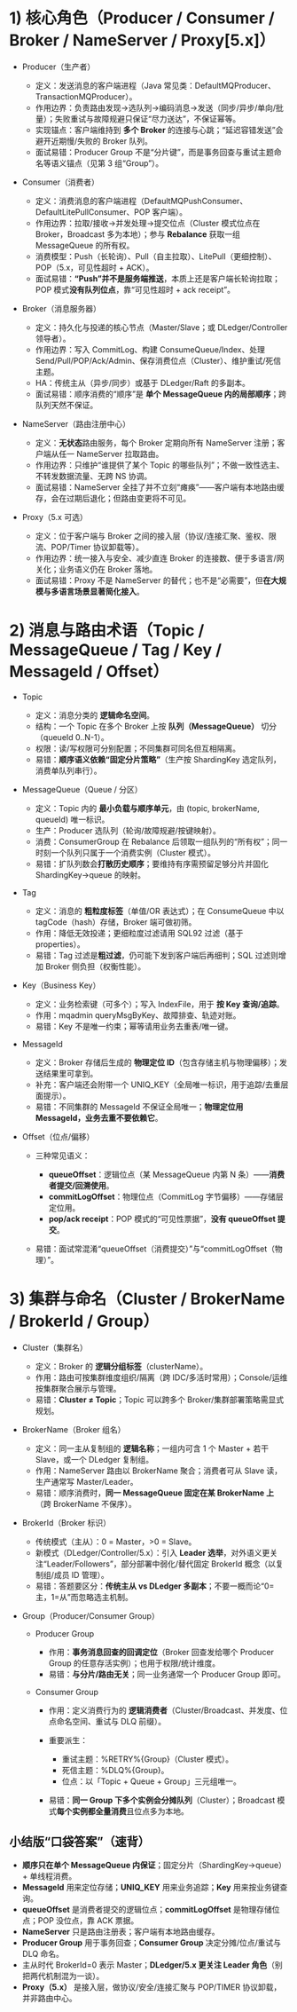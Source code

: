# **1) 核心角色（Producer / Consumer / Broker / NameServer / Proxy[5.x]）**

- Producer（生产者）

  - 定义：发送消息的客户端进程（Java 常见类：DefaultMQProducer、TransactionMQProducer）。
  - 作用边界：负责路由发现→选队列→编码消息→发送（同步/异步/单向/批量）；失败重试与故障规避只保证“尽力送达”，不保证幂等。
  - 实现锚点：客户端维持到 **多个 Broker** 的连接与心跳；“延迟容错发送”会避开近期慢/失败的 Broker 队列。
  - 面试易错：Producer Group 不是“分片键”，而是事务回查与重试主题命名等语义锚点（见第 3 组“Group”）。

  

- Consumer（消费者）

  - 定义：消费消息的客户端进程（DefaultMQPushConsumer、DefaultLitePullConsumer、POP 客户端）。
  - 作用边界：拉取/接收→并发处理→提交位点（Cluster 模式位点在 Broker，Broadcast 多为本地）；参与 **Rebalance** 获取一组 MessageQueue 的所有权。
  - 消费模型：Push（长轮询）、Pull（自主拉取）、LitePull（更细控制）、POP（5.x，可见性超时 + ACK）。
  - 面试易错：**“Push”并不是服务端推送**，本质上还是客户端长轮询拉取；POP 模式**没有队列位点**，靠“可见性超时 + ack receipt”。

  

- Broker（消息服务器）

  - 定义：持久化与投递的核心节点（Master/Slave；或 DLedger/Controller 领导者）。
  - 作用边界：写入 CommitLog、构建 ConsumeQueue/Index、处理 Send/Pull/POP/Ack/Admin、保存消费位点（Cluster）、维护重试/死信主题。
  - HA：传统主从（异步/同步）或基于 DLedger/Raft 的多副本。
  - 面试易错：顺序消费的“顺序”是 **单个 MessageQueue 内的局部顺序**；跨队列天然不保证。

  

- NameServer（路由注册中心）

  - 定义：**无状态**路由服务，每个 Broker 定期向所有 NameServer 注册；客户端从任一 NameServer 拉取路由。
  - 作用边界：只维护“谁提供了某个 Topic 的哪些队列”；不做一致性选主、不转发数据流量、无跨 NS 协调。
  - 面试易错：NameServer 全挂了并不立刻“瘫痪”——客户端有本地路由缓存，会在过期后退化；但路由变更将不可见。

  

- Proxy（5.x 可选）

  - 定义：位于客户端与 Broker 之间的接入层（协议/连接汇聚、鉴权、限流、POP/Timer 协议卸载等）。
  - 作用边界：统一接入与安全、减少直连 Broker 的连接数、便于多语言/网关化；业务语义仍在 Broker 落地。
  - 面试易错：Proxy 不是 NameServer 的替代；也不是“必需要”，但**在大规模与多语言场景显著简化接入**。

  







# **2) 消息与路由术语（Topic / MessageQueue / Tag / Key / MessageId / Offset）**

- Topic

  - 定义：消息分类的 **逻辑命名空间**。
  - 结构：一个 Topic 在多个 Broker 上按 **队列（MessageQueue）** 切分（queueId 0..N-1）。
  - 权限：读/写权限可分别配置；不同集群可同名但互相隔离。
  - 易错：**顺序语义依赖“固定分片策略”**（生产按 ShardingKey 选定队列，消费单队列串行）。

  

- MessageQueue（Queue / 分区）

  - 定义：Topic 内的 **最小负载与顺序单元**，由 (topic, brokerName, queueId) 唯一标识。
  - 生产：Producer 选队列（轮询/故障规避/按键映射）。
  - 消费：ConsumerGroup 在 Rebalance 后领取一组队列的“所有权”；同一时刻一个队列只属于一个消费实例（Cluster 模式）。
  - 易错：扩队列数会**打散历史顺序**；要维持有序需预留足够分片并固化 ShardingKey→queue 的映射。

  

- Tag

  - 定义：消息的 **粗粒度标签**（单值/OR 表达式）；在 ConsumeQueue 中以 tagCode（hash）存储，Broker 端可做初筛。
  - 作用：降低无效投递；更细粒度过滤请用 SQL92 过滤（基于 properties）。
  - 易错：Tag 过滤是**粗过滤**，仍可能下发到客户端后再细判；SQL 过滤则增加 Broker 侧负担（权衡性能）。

  

- Key（Business Key）

  - 定义：业务检索键（可多个）；写入 IndexFile，用于 **按 Key 查询/追踪**。
  - 作用：mqadmin queryMsgByKey、故障排查、轨迹对账。
  - 易错：Key 不是唯一约束；幂等请用业务去重表/唯一键。

  

- MessageId

  - 定义：Broker 存储后生成的 **物理定位 ID**（包含存储主机与物理偏移）；发送结果里可拿到。
  - 补充：客户端还会附带一个 UNIQ_KEY（全局唯一标识，用于追踪/去重层面提示）。
  - 易错：不同集群的 MessageId 不保证全局唯一；**物理定位用 MessageId，业务去重不要依赖它**。

  

- Offset（位点/偏移）

  - 三种常见语义：

    - **queueOffset**：逻辑位点（某 MessageQueue 内第 N 条）——**消费者提交/回溯使用**。
    - **commitLogOffset**：物理位点（CommitLog 字节偏移）——存储层定位用。
    - **pop/ack receipt**：POP 模式的“可见性票据”，**没有 queueOffset 提交**。

    

  - 易错：面试常混淆“queueOffset（消费提交）”与“commitLogOffset（物理）”。

  







# **3) 集群与命名（Cluster / BrokerName / BrokerId / Group）**

- Cluster（集群名）

  - 定义：Broker 的 **逻辑分组标签**（clusterName）。
  - 作用：路由可按集群维度组织/隔离（跨 IDC/多活时常用）；Console/运维按集群聚合展示与管理。
  - 易错：**Cluster ≠ Topic**；Topic 可以跨多个 Broker/集群部署策略需显式规划。

  

- BrokerName（Broker 组名）

  - 定义：同一主从复制组的 **逻辑名称**；一组内可含 1 个 Master + 若干 Slave，或一个 DLedger 复制组。
  - 作用：NameServer 路由以 BrokerName 聚合；消费者可从 Slave 读，生产通常写 Master/Leader。
  - 易错：顺序消费时，**同一 MessageQueue 固定在某 BrokerName 上**（跨 BrokerName 不保序）。

  

- BrokerId（Broker 标识）

  - 传统模式（主从）：0 = Master，>0 = Slave。
  - 新模式（DLedger/Controller/5.x）：引入 **Leader 选举**，对外语义更关注“Leader/Followers”，部分部署中弱化/替代固定 BrokerId 概念（以复制组/成员 ID 管理）。
  - 易错：答题要区分：**传统主从 vs DLedger 多副本**；不要一概而论“0=主，1=从”而忽略选主机制。

  

- Group（Producer/Consumer Group）

  - Producer Group

    - 作用：**事务消息回查的回调定位**（Broker 回查发给哪个 Producer Group 的任意存活实例）；也用于权限/统计维度。
    - 易错：**与分片/路由无关**；同一业务通常一个 Producer Group 即可。

    

  - Consumer Group

    - 作用：定义消费行为的 **逻辑消费者**（Cluster/Broadcast、并发度、位点命名空间、重试与 DLQ 前缀）。

    - 重要派生：

      - 重试主题：%RETRY%{Group}（Cluster 模式）。
      - 死信主题：%DLQ%{Group}。
      - 位点：以「Topic + Queue + Group」三元组唯一。

      

    - 易错：**同一 Group 下多个实例会分摊队列**（Cluster）；Broadcast 模式**每个实例都全量消费**且位点多为本地。

    

  





## **小结版“口袋答案”（速背）**

- **顺序只在单个 MessageQueue 内保证**；固定分片（ShardingKey→queue）+ 单线程消费。
- **MessageId** 用来定位存储；**UNIQ_KEY** 用来业务追踪；**Key** 用来按业务键查询。
- **queueOffset** 是消费者提交的逻辑位点；**commitLogOffset** 是物理存储位点；POP 没位点，靠 ACK 票据。
- **NameServer** 只是路由注册表；客户端有本地路由缓存。
- **Producer Group** 用于事务回查；**Consumer Group** 决定分摊/位点/重试与 DLQ 命名。
- 主从时代 BrokerId=0 表示 Master；**DLedger/5.x 更关注 Leader 角色**（别把两代机制混为一谈）。
- **Proxy（5.x）** 是接入层，做协议/安全/连接汇聚与 POP/TIMER 协议卸载，并非路由中心。